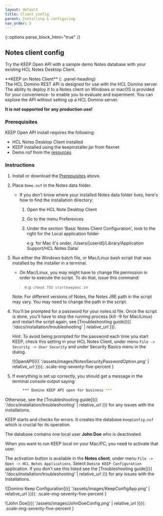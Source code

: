 ```yaml
---
layout: default
title: Client config
parent: Installing & configuring
nav_order: 5
---
```


{::options parse_block_html="true" /}

## Notes client config

Try the KEEP Open API with a sample demo Notes database with your existing HCL Notes Desktop Client.

<div class="panel panel-danger">
**KEEP on Notes Client**
{: .panel-heading}
<div class="panel-body">
The HCL Domino REST API is designed for use with the HCL Domino server. The ability to deploy it to a Notes client on Windows or macOS is provided for your convenience- to enable you to evaluate and experiment. You can explore the API without setting up a HCL Domino server.

**It is not supported for any production use!**

</div></div>

### Prerequisites

KEEP Open API install requires the following:

- HCL Notes Desktop Client installed
- KEEP installed using the keepinstaller.jar from flexnet
- Demo.nsf from the [resources](../../references/downloads.md)

### Instructions

1. Install or download the [Prerequisites](#prerequisites) above.

2. Place `Demo.nsf` in the Notes data folder.

   - If you don't know where your installed Notes data folder lives, here's how to find the installation directory:

     1. Open the HCL Note Desktop Client
     2. Go to the menu Preferences
     3. Under the section 'Basic Notes Client Configuration', look to the right for the Local application folder

        e.g. for Mac it's under, /Users/[userid]/Library/Application Support/HCL Notes Data/

3. Run either the Windows batch file, or Mac/Linux bash script that was installed by the installer in a terminal.

   - On Mac/Linux, you may might have to change file permission in order to execute the script. To do that, issue this command:

   > e.g. `chmod 755 startkeepmac.sh`

   Note: For different versions of Notes, the Notes JRE path in the script may vary. You may need to change the path in the script.

4. You'll be prompted for a password for your notes.id file. Once the script is done, you'll have to stop the running process (kill -9 for Mac/Linux) and restart the script again, see [Troubleshooting guide]({{ '/docs/installation/troubleshooting' | relative_url }}).

   Hint: To avoid being prompted for the password each time you start KEEP, check this setting in your HCL Notes Client, under menu `File -> Security -> User Security` and under Security Basics menu in the dialog.

   ![OpenAPI]({{ '/assets/images/NotesSecurityPasswordOption.png' | relative_url }}){: .scale-img-seventy-five-percent }

5. If everything is set up correctly, you should get a message in the terminal console output saying:

```bash
        *** Domino KEEP API open for business ***
```

Otherwise, see the [Troubleshooting guide]({{ '/docs/installation/troubleshooting' | relative_url }}) for any issues with the installations.

KEEP starts and checks for errors. It creates the database `KeepConfig.nsf` which is crucial for its operation.

The database contains one local user **John Doe** who is deactivated.

When you want to run KEEP local on your Mac/PC, you need to activate that user.

The activation button is available in the **Notes client**, under menu `File -> Open -> HCL Notes Applications`. Select `Domino KEEP Configuration` application. If you don't see this listed see the [Troubleshooting guide]({{ '/docs/installation/troubleshooting' | relative_url }}) for any issues with the installations.

![Domino Keep Configuration]({{ '/assets/images/KeepConfigApp.png' | relative_url }}){: .scale-img-seventy-five-percent }

![John Doe]({{ '/assets/images/JohnDoeConfig.png' | relative_url }}){: .scale-img-seventy-five-percent }
